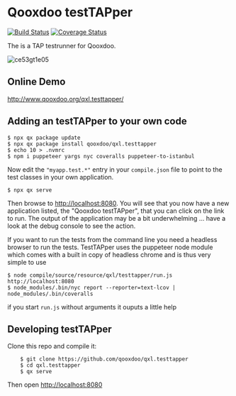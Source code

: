 # Qooxdoo testTAPper

[![Build Status](https://travis-ci.org/qooxdoo/qxl.testtapper.svg?branch=master)](https://travis-ci.org/qooxdoo/qxl.testtapper)
[![Coverage Status](https://coveralls.io/repos/github/qooxdoo/qxl.testtapper/badge.svg?branch=master)](https://coveralls.io/github/qooxdoo/qxl.testtapper?branch=master)

The is a TAP testrunner for Qooxdoo.

![ce53gt1e05](https://user-images.githubusercontent.com/429279/52718722-65c40d00-2fa4-11e9-94e5-b4be30bac433.gif)

## Online Demo

http://www.qooxdoo.org/qxl.testtapper/

## Adding an testTAPper to your own code
```
$ npx qx package update
$ npx qx package install qooxdoo/qxl.testtapper
$ echo 10 > .nvmrc
$ npm i puppeteer yargs nyc coveralls puppeteer-to-istanbul
```

Now edit the `"myapp.test.*"` entry in your `compile.json` file to point to the
test classes in your own application.

```
$ npx qx serve
```

Then browse to [http://localhost:8080](http://localhost:8080).  You will see that you now have a new application listed, the "Qooxdoo testTAPper", that you can click on the link to run. The output of the application may be a bit underwhelming ... have a look at the debug console to see the action.

If you want to run the tests from the command line you need a headless browser to run the tests. TestTAPper uses the puppeteer node module which comes with a built in copy of headless chrome and is thus very simple to use

```
$ node compile/source/resource/qxl/testtapper/run.js http://localhost:8080
$ node_modules/.bin/nyc report --reporter=text-lcov | node_modules/.bin/coveralls
```

if you start `run.js` without arguments it ouputs a little help

## Developing testTAPper
Clone this repo and compile it:

```
    $ git clone https://github.com/qooxdoo/qxl.testtapper
    $ cd qxl.testtapper
    $ qx serve
```
Then open [http://localhost:8080](http://localhost:8080)
